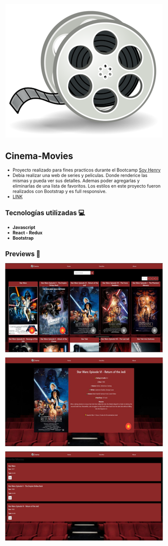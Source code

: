<p align='left'>
    <img src='./images/favicon.png' </img>
</p>

# Cinema-Movies
- Proyecto realizado para fines practicos durante el Bootcamp [Soy Henry](https://www.soyhenry.com/) 
- Debia realizar una web de series y peliculas. Donde renderice las mismas y pueda ver sus detalles. Ademas poder agregarlas y eliminarlas de una lista de favoritos.
Los estilos en este proyecto fueron realizados con Bootstrap y es full responsive.
- [LINK](https://moviescinema-app.vercel.app/)

## Tecnologías utilizadas :computer: 

* __Javascript__
* __React - Redux__
* __Bootstrap__
 

## Previews 🍝

<p align='left'>
    <img src='./images/home.jpg' </img>
</p>
<p align='left'>
    <img src='./images/detail.jpg' </img>
</p>
<p align='left'>
    <img src='./images/fav.jpg' </img>
</p>

